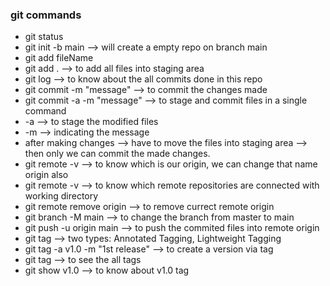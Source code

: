 ### git commands

* git status
* git init -b main --> will create a empty repo on branch main
* git add fileName
* git add . --> to add all files into staging area
* git log --> to know about the all commits done in this repo
* git commit -m "message" --> to commit the changes made
* git commit -a -m "message" --> to stage and commit files in a single command 
* -a --> to stage the modified files 
* -m --> indicating the message
* after making changes --> have to move the files into staging area --> then only we can commit the made changes.
* git remote -v --> to know which is our origin, we can change that name origin also
* git remote -v --> to know which remote repositories are connected with working directory
* git remote remove origin --> to remove currect remote origin
* git branch -M main --> to change the branch from master to main
* git push -u origin main --> to push the commited files into remote origin
* git tag --> two types: Annotated Tagging, Lightweight Tagging
* git tag -a v1.0 -m "1st release" --> to create a version via tag
* git tag --> to see the all tags
* git show v1.0 --> to know about v1.0 tag